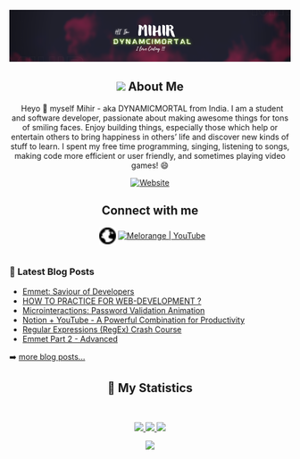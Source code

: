 <!--Copyright 2021 Mihir aka DYNAMICMORTAL <https://www.github.com/DYNAMICMORTAL>

Licensed under the Apache License, Version 2.0(the "License");
you may not use this file except in compliance with the License.
You may obtain a copy of the License at

http://www.apache.org/licenses/LICENSE-2.0

Unless required by applicable law or agreed to in writing, software
distributed under the License is distributed on an "AS IS" BASIS,
    WITHOUT WARRANTIES OR CONDITIONS OF ANY KIND, either express or implied.
    See the License for the specific language governing permissions and
limitations under the License.
-->
<div align = "center">

<p align="center">
    <a href="https://www.github.com/DYNAMICMORTAL">
        <img src="./banner.png" />
    </a>
</p>
    
## <img src="https://emojis.slackmojis.com/emojis/images/1531849430/4246/blob-sunglasses.gif?1531849430" width="30"/> About Me
&nbsp;
Heyo 👋 myself Mihir - aka DYNAMICMORTAL from India. I am a student and software developer, passionate about making awesome things for tons of smiling faces. Enjoy building things, especially those which help or entertain others to bring happiness in others’ life and discover new kinds of stuff to learn. I spent my free time programming, singing, listening to songs, making code more efficient or user friendly, and sometimes playing video games! 😄
    
[![Website](https://img.shields.io/badge/DYNAMICMORTAL-UP-blue?style=for-the-badge&logo=appveyor)](https://dynamicmortal.github.io/template_portfolio/)

## Connect with me
&nbsp;
[<img align="center" alt="dynamicmortal" width="30px" src="https://raw.githubusercontent.com/iconic/open-iconic/master/svg/globe.svg" />][website]
[<img align="center" alt="Melorange | YouTube" width="30px" src="https://cdn.jsdelivr.net/npm/simple-icons@v3/icons/youtube.svg" />][youtube]
<br />
<br />
</div>

### 📕 Latest Blog Posts

<!-- BLOG-POST-LIST:START -->
- [Emmet: Saviour of Developers](https://dev.to/dynamicmortal/emmet-saviour-of-developers-3l83)
- [HOW TO PRACTICE FOR WEB-DEVELOPMENT ?](https://dev.to/dynamicmortal/how-to-practice-for-web-development--56pc)
- [Microinteractions: Password Validation Animation](https://dev.to/codestackr/microinteractions-password-validation-animation-5629)
- [Notion + YouTube - A Powerful Combination for Productivity](https://dev.to/codestackr/notion-youtube-a-powerful-combination-for-productivity-1def)
- [Regular Expressions (RegEx) Crash Course](https://dev.to/codestackr/regular-expressions-regex-crash-course-248n)
- [Emmet Part 2 - Advanced](https://dev.to/codestackr/emmet-part-2-advanced-4c65)
<!-- BLOG-POST-LIST:END -->

➡️ [more blog posts...](https://github.com/DYNAMICMORTAL/)

<div align = "center">

## 🔖 My Statistics
&nbsp;
<p align="center">
    <a href="https://github.com/DYNAMICMORTAL/">
        <img src="https://github-readme-stats.vercel.app/api?username=DYNAMICMORTAL&hide=issues,prs&count_private=true&show_owner=true&show_icons=true&bg_color=0d1117&title_color=ffffff&text_color=ffffff&icon_color=db1cff&hide_border=true/" />
    </a>
    <a href="https://github.com/DYNAMICMORTAL/">
        <img src="https://github-readme-stats.vercel.app/api/top-langs/?username=DYNAMICMORTAL&layout=compact&count_private=true&langs_count=8&card_width=445&bg_color=0d1117&title_color=ffffff&text_color=ffffff&icon_color=db1cff&hide_border=true/" />
    </a>
    <a href="https://github.com/DYNAMCIMORTAL/">
        <img src="https://github-readme-streak-stats.herokuapp.com/?user=DYNAMICMORTAL&hide_border=true&background=0D1117&currStreakLabel=FFFFFF&sideLabels=FFFFFF&currStreakNum=FFFFFF&dates=FFFFFF&sideNums=FFFFFF&fire=db1cff&ring=db1cff&stroke=FFFFFFFF)](https://git.io/streak-stats" />
</p>
<a href="https://www.buymeacoffee.com/mihiramin/"><img src="https://media4.giphy.com/media/TDQOtnWgsBx99cNoyH/giphy.gif" width="75"/></a>
</div>

[website]: https://dynamicmortal.github.io/template_portfolio/
[coffee]: https://www.buymeacoffee.com/mihiramin
[twitter]: https://twitter.com/SAKKRATE
[youtube]: https://www.youtube.com/channel/UCTRkk4Ly8-5OSHGJ-yK3fLw
[instagram]: https://instagram.com/marshal_op
[linkedin]: https://linkedin.com/in/mihir
